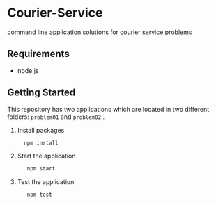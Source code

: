 # Courier-Service
command line application solutions for courier service problems
## Requirements
- node.js
## Getting Started
This repository has two applications which are located in two different folders: `problem01` and `problem02` .

1. Install packages

    ```bash
      npm install
    ```

2. Start the application
   ```bash
      npm start
    ```
3. Test the application
   ```bash
      npm test
    ```
